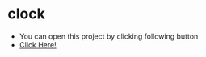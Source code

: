 # clock
- You can open this project by clicking following button
- [Click Here!](https://geshman1323.github.io/clock)
